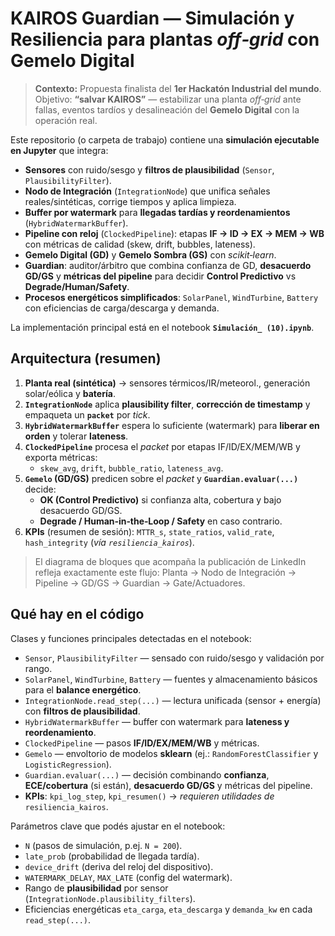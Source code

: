 # KAIROS Guardian — Simulación y Resiliencia para plantas *off‑grid* con Gemelo Digital

> **Contexto:** Propuesta finalista del **1er Hackatón Industrial del mundo**. Objetivo: **“salvar KAIROS”** — estabilizar una planta *off‑grid* ante fallas, eventos tardíos y desalineación del **Gemelo Digital** con la operación real.

Este repositorio (o carpeta de trabajo) contiene una **simulación ejecutable en Jupyter** que integra:
- **Sensores** con ruido/sesgo y **filtros de plausibilidad** (`Sensor`, `PlausibilityFilter`).
- **Nodo de Integración** (`IntegrationNode`) que unifica señales reales/sintéticas, corrige tiempos y aplica limpieza.
- **Buffer por watermark** para **llegadas tardías y reordenamientos** (`HybridWatermarkBuffer`).
- **Pipeline con reloj** (`ClockedPipeline`): etapas **IF → ID → EX → MEM → WB** con métricas de calidad (skew, drift, bubbles, lateness).
- **Gemelo Digital (GD)** y **Gemelo Sombra (GS)** con *scikit‑learn*.
- **Guardian**: auditor/árbitro que combina confianza de GD, **desacuerdo GD/GS** y **métricas del pipeline** para decidir **Control Predictivo** vs **Degrade/Human/Safety**.
- **Procesos energéticos simplificados**: `SolarPanel`, `WindTurbine`, `Battery` con eficiencias de carga/descarga y demanda.

La implementación principal está en el notebook **`Simulación_ (10).ipynb`**.


## Arquitectura (resumen)
1. **Planta real (sintética)** → sensores térmicos/IR/meteorol., generación solar/eólica y **batería**.
2. **`IntegrationNode`** aplica **plausibility filter**, **corrección de timestamp** y empaqueta un **`packet`** por *tick*.
3. **`HybridWatermarkBuffer`** espera lo suficiente (watermark) para **liberar en orden** y tolerar **lateness**.
4. **`ClockedPipeline`** procesa el *packet* por etapas IF/ID/EX/MEM/WB y exporta métricas:
   - `skew_avg`, `drift`, `bubble_ratio`, `lateness_avg`.
5. **`Gemelo` (GD/GS)** predicen sobre el *packet* y **`Guardian.evaluar(...)`** decide:
   - **OK (Control Predictivo)** si confianza alta, cobertura y bajo desacuerdo GD/GS.
   - **Degrade / Human‑in‑the‑Loop / Safety** en caso contrario.
6. **KPIs** (resumen de sesión): `MTTR_s`, `state_ratios`, `valid_rate`, `hash_integrity` (*vía `resiliencia_kairos`*).

> El diagrama de bloques que acompaña la publicación de LinkedIn refleja exactamente este flujo: Planta → Nodo de Integración → Pipeline → GD/GS → Guardian → Gate/Actuadores.


## Qué hay en el código
Clases y funciones principales detectadas en el notebook:
- `Sensor`, `PlausibilityFilter` — sensado con ruido/sesgo y validación por rango.
- `SolarPanel`, `WindTurbine`, `Battery` — fuentes y almacenamiento básicos para el **balance energético**.
- `IntegrationNode.read_step(...)` — lectura unificada (sensor + energía) con **filtros de plausibilidad**.
- `HybridWatermarkBuffer` — buffer con watermark para **lateness y reordenamiento**.
- `ClockedPipeline` — pasos **IF/ID/EX/MEM/WB** y métricas.
- `Gemelo` — envoltorio de modelos **sklearn** (ej.: `RandomForestClassifier` y `LogisticRegression`).
- `Guardian.evaluar(...)` — decisión combinando **confianza**, **ECE/cobertura** (si están), **desacuerdo GD/GS** y métricas del pipeline.
- **KPIs**: `kpi_log_step`, `kpi_resumen()` → *requieren utilidades de* `resiliencia_kairos`.

Parámetros clave que podés ajustar en el notebook:
- `N` (pasos de simulación, p.ej. `N = 200`).
- `late_prob` (probabilidad de llegada tardía).
- `device_drift` (deriva del reloj del dispositivo).
- `WATERMARK_DELAY`, `MAX_LATE` (config del watermark).
- Rango de **plausibilidad** por sensor (`IntegrationNode.plausibility_filters`).
- Eficiencias energéticas `eta_carga`, `eta_descarga` y `demanda_kw` en cada `read_step(...)`.


